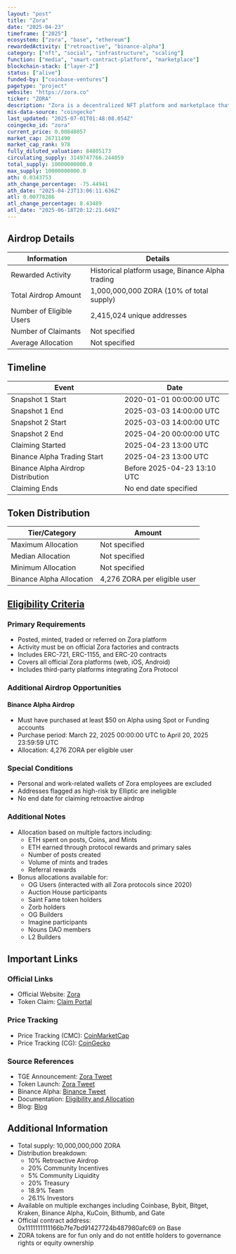 ```yaml
---
layout: "post"
title: "Zora"
date: "2025-04-23"
timeframe: ["2025"]
ecosystem: ["zora", "base", "ethereum"]
rewardedActivity: ["retroactive", "binance-alpha"]
category: ["nft", "social", "infrastructure", "scaling"]
function: ["media", "smart-contract-platform", "marketplace"]
blockchain-stack: ["layer-2"]
status: ["alive"]
funded-by: ["coinbase-ventures"]
pagetype: "project"
website: "https://zora.co"
ticker: "ZORA"
description: "Zora is a decentralized NFT platform and marketplace that enables creators to mint, trade, and earn from their digital content through various protocols including Coins, Auction House, and Markets."
mis-data-source: "coingecko"
last_updated: "2025-07-01T01:48:08.054Z"
coingecko_id: "zora"
current_price: 0.00848057
market_cap: 26711490
market_cap_rank: 978
fully_diluted_valuation: 84805173
circulating_supply: 3149747766.244059
total_supply: 10000000000.0
max_supply: 10000000000.0
ath: 0.0343753
ath_change_percentage: -75.44941
ath_date: "2025-04-23T13:06:11.636Z"
atl: 0.00778286
atl_change_percentage: 8.43489
atl_date: "2025-06-18T20:12:21.649Z"
---
```


## Airdrop Details

| Information              | Details                                          |
| ------------------------ | ------------------------------------------------ |
| Rewarded Activity        | Historical platform usage, Binance Alpha trading |
| Total Airdrop Amount     | 1,000,000,000 ZORA (10% of total supply)         |
| Number of Eligible Users | 2,415,024 unique addresses                       |
| Number of Claimants      | Not specified                                    |
| Average Allocation       | Not specified                                    |

## Timeline

| Event                              | Date                        |
| ---------------------------------- | --------------------------- |
| Snapshot 1 Start                   | 2020-01-01 00:00:00 UTC     |
| Snapshot 1 End                     | 2025-03-03 14:00:00 UTC     |
| Snapshot 2 Start                   | 2025-03-03 14:00:00 UTC     |
| Snapshot 2 End                     | 2025-04-20 00:00:00 UTC     |
| Claiming Started                   | 2025-04-23 13:00 UTC        |
| Binance Alpha Trading Start        | 2025-04-23 13:00 UTC        |
| Binance Alpha Airdrop Distribution | Before 2025-04-23 13:10 UTC |
| Claiming Ends                      | No end date specified       |

## Token Distribution

| Tier/Category            | Amount                       |
| ------------------------ | ---------------------------- |
| Maximum Allocation       | Not specified                |
| Median Allocation        | Not specified                |
| Minimum Allocation       | Not specified                |
| Binance Alpha Allocation | 4,276 ZORA per eligible user |

## [Eligibility Criteria](https://support.zora.co/en/articles/5653441)

### Primary Requirements

- Posted, minted, traded or referred on Zora platform
- Activity must be on official Zora factories and contracts
- Includes ERC-721, ERC-1155, and ERC-20 contracts
- Covers all official Zora platforms (web, iOS, Android)
- Includes third-party platforms integrating Zora Protocol

### Additional Airdrop Opportunities

#### Binance Alpha Airdrop

- Must have purchased at least $50 on Alpha using Spot or Funding accounts
- Purchase period: March 22, 2025 00:00:00 UTC to April 20, 2025 23:59:59 UTC
- Allocation: 4,276 ZORA per eligible user

### Special Conditions

- Personal and work-related wallets of Zora employees are excluded
- Addresses flagged as high-risk by Elliptic are ineligible
- No end date for claiming retroactive airdrop

### Additional Notes

- Allocation based on multiple factors including:
  - ETH spent on posts, Coins, and Mints
  - ETH earned through protocol rewards and primary sales
  - Number of posts created
  - Volume of mints and trades
  - Referral rewards
- Bonus allocations available for:
  - OG Users (interacted with all Zora protocols since 2020)
  - Auction House participants
  - Saint Fame token holders
  - Zorb holders
  - OG Builders
  - Imagine participants
  - Nouns DAO members
  - L2 Builders

## Important Links

### Official Links

- Official Website: [Zora](https://zora.co)
- Token Claim: [Claim Portal](https://claim.zora.co)

### Price Tracking

- Price Tracking (CMC): [CoinMarketCap](https://coinmarketcap.com/currencies/zora/)
- Price Tracking (CG): [CoinGecko](https://www.coingecko.com/en/coins/zora)

### Source References

- TGE Announcement: [Zora Tweet](https://x.com/zora/status/1915060866451697997)
- Token Launch: [Zora Tweet](https://x.com/zora/status/1915060861095256356)
- Binance Alpha: [Binance Tweet](https://x.com/binance/status/1914285019268317268)
- Documentation: [Eligibility and Allocation](https://support.zora.co/en/articles/5653441)
- Blog: [Blog](https://zora.co/writings/ZORA-is-live)

## Additional Information

- Total supply: 10,000,000,000 ZORA
- Distribution breakdown:
  - 10% Retroactive Airdrop
  - 20% Community Incentives
  - 5% Community Liquidity
  - 20% Treasury
  - 18.9% Team
  - 26.1% Investors
- Available on multiple exchanges including Coinbase, Bybit, Bitget, Kraken, Binance Alpha, KuCoin, Bithumb, and Gate
- Official contract address: 0x1111111111166b7fe7bd91427724b487980afc69 on Base
- ZORA tokens are for fun only and do not entitle holders to governance rights or equity ownership
